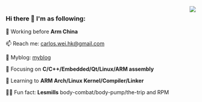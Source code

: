 <!--
**carloscn/carloscn** is a ✨ _special_ ✨ repository because its `README.md` (this file) appears on your GitHub profile.
-->

<img align="right" src="https://github-readme-stats.vercel.app/api?username=carloscn&show_icons=true&theme=buefy">


### Hi there 👋  I'm as following:

🔭 Working before **Arm China**

📫 Reach me: carlos.wei.hk@gmail.com

💬 Myblog: [myblog](https://github.com/carloscn/blog)

🧱 Focusing on **C/C++/Embedded/Qt/Linux/ARM assembly**

🌱 Learning to **ARM Arch/Linux Kernel/Compiler/Linker**

🏃🏻 Fun fact: **Lesmills** body-combat/body-pump/the-trip and RPM
